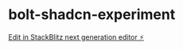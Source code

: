 # bolt-shadcn-experiment

[Edit in StackBlitz next generation editor ⚡️](https://stackblitz.com/~/github.com/colinappnovation/bolt-shadcn-experiment)